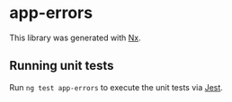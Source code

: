 # app-errors

This library was generated with [Nx](https://nx.dev).

## Running unit tests

Run `ng test app-errors` to execute the unit tests via [Jest](https://jestjs.io).
